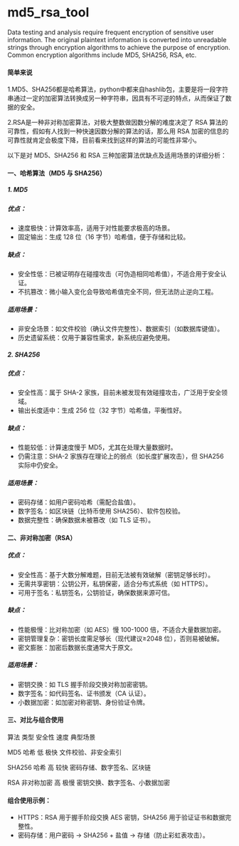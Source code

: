 # md5_rsa_tool
Data testing and analysis require frequent encryption of sensitive user information. The original plaintext information is converted into unreadable strings through encryption algorithms to achieve the purpose of encryption. Common encryption algorithms include MD5, SHA256, RSA, etc.

#### 简单来说

1.MD5、SHA256都是哈希算法，python中都来自hashlib包，主要是将一段字符串通过一定的加密算法转换成另一种字符串，因具有不可逆的特点，从而保证了数据的安全。

2.RSA是一种非对称加密算法，对极大整数做因数分解的难度决定了 RSA 算法的可靠性，假如有人找到一种快速因数分解的算法的话，那么用 RSA 加密的信息的可靠性就肯定会极度下降，目前看来找到这样的算法的可能性非常小。


以下是对 MD5、SHA256 和 RSA 三种加密算法优缺点及适用场景的详细分析：

#### 一、哈希算法（MD5 与 SHA256）
##### 1. MD5

##### 优点：
* 速度极快：计算效率高，适用于对性能要求极高的场景。
* 固定输出：生成 128 位（16 字节）哈希值，便于存储和比较。

##### 缺点：
* 安全性低：已被证明存在碰撞攻击（可伪造相同哈希值），不适合用于安全认证。
* 不抗篡改：微小输入变化会导致哈希值完全不同，但无法防止逆向工程。

##### 适用场景：
* 非安全场景：如文件校验（确认文件完整性）、数据索引（如数据库键值）。
* 历史遗留系统：仅用于兼容性需求，新系统应避免使用。

##### 2. SHA256

##### 优点：
* 安全性高：属于 SHA-2 家族，目前未被发现有效碰撞攻击，广泛用于安全领域。
* 输出长度适中：生成 256 位（32 字节）哈希值，平衡性好。

##### 缺点：
* 性能较低：计算速度慢于 MD5，尤其在处理大量数据时。
* 仍需注意：SHA-2 家族存在理论上的弱点（如长度扩展攻击），但 SHA256 实际中仍安全。

##### 适用场景：
* 密码存储：如用户密码哈希（需配合盐值）。
* 数字签名：如区块链（比特币使用 SHA256）、软件包校验。
* 数据完整性：确保数据未被篡改（如 TLS 证书）。

#### 二、非对称加密（RSA）

##### 优点：
* 安全性高：基于大数分解难题，目前无法被有效破解（密钥足够长时）。
* 无需共享密钥：公钥公开，私钥保密，适合分布式系统（如 HTTPS）。
* 可用于签名：私钥签名，公钥验证，确保数据来源可信。

##### 缺点：
* 性能极慢：比对称加密（如 AES）慢 100-1000 倍，不适合大量数据加密。
* 密钥管理复杂：密钥长度需足够长（现代建议≥2048 位），否则易被破解。
* 密文膨胀：加密后数据长度通常大于原文。

##### 适用场景：
* 密钥交换：如 TLS 握手阶段交换对称加密密钥。
* 数字签名：如代码签名、证书颁发（CA 认证）。
* 小数据加密：如加密对称密钥、身份验证令牌。


#### 三、对比与组合使用

算法    类型	安全性	速度	典型场景

MD5	哈希	低	极快	文件校验、非安全索引

SHA256	哈希	高	较快	密码存储、数字签名、区块链

RSA	非对称加密	高	极慢	密钥交换、数字签名、小数据加密

#### 组合使用示例：
* HTTPS：RSA 用于握手阶段交换 AES 密钥，SHA256 用于验证证书和数据完整性。
* 密码存储：用户密码 → SHA256 + 盐值 → 存储（防止彩虹表攻击）。
